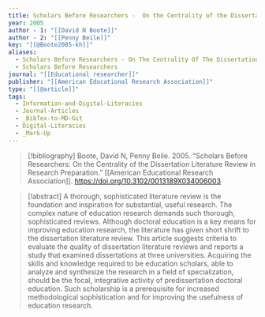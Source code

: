 ```yaml
---
title: Scholars Before Researchers -  On the Centrality of the Dissertation Literature Review in Research Preparation
year: 2005
author - 1: "[[David N Boote]]"
author - 2: "[[Penny Beile]]"
key: "[[@Boote2005-kh]]"
aliases:
  - Scholars Before Researchers - On The Centrality Of The Dissertation Literature Review In Research Preparation
  - Scholars Before Researchers
journal: "[[Educational researcher]]"
publisher: "[[American Educational Research Association]]"
type: "[[@article]]"
tags:
  - Information-and-Digital-Literacies
  - Journal-Articles
  - _BibTex-to-MD-Git
  - Digital-Literacies
  - _Mark-Up
---
```


> [!bibliography]
> Boote, David N, Penny Beile. 2005. “Scholars Before Researchers: On the Centrality of the Dissertation Literature Review in Research Preparation.” [[American Educational Research Association]]. https://doi.org/10.3102/0013189X034006003

> [!abstract]
> A thorough, sophisticated literature review is the foundation and inspiration for substantial, useful research. The complex nature of education research demands such thorough, sophisticated reviews. Although doctoral education is a key means for improving education research, the literature has given short shrift to the dissertation literature review. This article suggests criteria to evaluate the quality of dissertation literature reviews and reports a study that examined dissertations at three universities. Acquiring the skills and knowledge required to be education scholars, able to analyze and synthesize the research in a field of specialization, should be the focal, integrative activity of predissertation doctoral education. Such scholarship is a prerequisite for increased methodological sophistication and for improving the usefulness of education research.